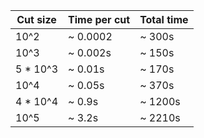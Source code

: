 | Cut size | Time per cut | Total time |
| ---------|--------------|------------|
| 10^2     |   ~ 0.0002   | ~ 300s    |
| 10^3     |   ~ 0.002s   | ~ 150s    | 
| 5 * 10^3 |   ~ 0.01s    |  ~ 170s    |
| 10^4     |   ~ 0.05s     |  ~ 370s    |
| 4 * 10^4 |   ~ 0.9s     |  ~ 1200s   |
| 10^5     |   ~ 3.2s     |  ~ 2210s   |
